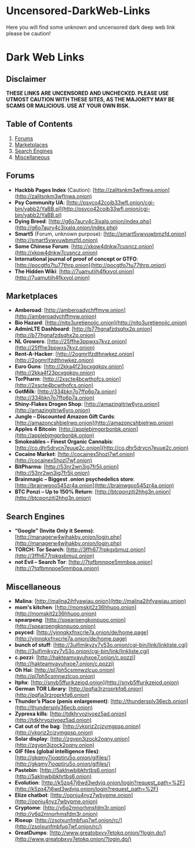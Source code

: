 # Uncensored-DarkWeb-Links
Here you will find some unknown and uncensored dark deep web link please be caution!

# Dark Web Links

## Disclaimer
**THESE LINKS ARE UNCENSORED AND UNCHECKED. PLEASE USE UTMOST CAUTION WITH THESE SITES, AS THE MAJORITY MAY BE SCAMS OR MALICIOUS. USE AT YOUR OWN RISK.**

## Table of Contents
1. [Forums](#forums)
2. [Marketplaces](#marketplaces)
3. [Search Engines](#search-engines)
4. [Miscellaneous](#miscellaneous)

## Forums
- **Hackbb Pages Index** (Caution): [http://zalitsnkm3wflnwa.onion](http://zalitsnkm3wflnwa.onion)
- **Psy Community UA**: [http://psyco42coib33wfl.onion/cgi-bin/yabb2/YaBB.pl](http://psyco42coib33wfl.onion/cgi-bin/yabb2/YaBB.pl)
- **Dying Breed**: [http://g6o7aurv4c3ixalq.onion/index.php](http://g6o7aurv4c3ixalq.onion/index.php)
- **Smart5** (Forum, unknown purpose): [http://smart5ywvuwbmzfd.onion](http://smart5ywvuwbmzfd.onion)
- **Some Chinese Forum**: [http://xkow4dnkw7cusncz.onion](http://xkow4dnkw7cusncz.onion)
- **International journal of proof of concept or GTFO**: [http://pocgtfo7tu77thrp.onion](http://pocgtfo7tu77thrp.onion)
- **The Hidden Wiki**: [http://7uamutiih4fkxyol.onion](http://7uamutiih4fkxyol.onion)

## Marketplaces
- **Amberoad**: [http://amberoadychffmyw.onion](http://amberoadychffmyw.onion)
- **Bio Hazard**: [http://njto3uretienojic.onion](http://njto3uretienojic.onion)
- **AdminLTE Dashboard**: [http://b77hgnafzdsqhx2p.onion](http://b77hgnafzdsqhx2p.onion)
- **NL Growers**: [http://25ffhe3ppwxs7kvz.onion](http://25ffhe3ppwxs7kvz.onion)
- **Rent-A-Hacker**: [http://2ogmrlfzdthnwkez.onion](http://2ogmrlfzdthnwkez.onion)
- **Euro Guns**: [http://2kka4f23pcxgqkpv.onion](http://2kka4f23pcxgqkpv.onion)
- **TorPharm**: [http://2xscte4bcwthofcs.onion](http://2xscte4bcwthofcs.onion)
- **GotMilk**: [http://334bkn7o7ffp6p7a.onion](http://334bkn7o7ffp6p7a.onion)
- **Shiny-Flakes Drogen Shop**: [http://amazingitriw6yro.onion](http://amazingitriw6yro.onion)
- **Jungle – Discounted Amazon Gift Cards**: [http://amazoncshbielrwp.onion](http://amazoncshbielrwp.onion)
- **Apples 4 Bitcoin**: [http://applebjmgprbonbk.onion](http://applebjmgprbonbk.onion)
- **Smokeables – Finest Organic Cannabis**: [http://co.dhr5drvcn7euue2c.onion](http://co.dhr5drvcn7euue2c.onion)
- **Cocaine Market**: [http://cocainex5hozl7wf.onion](http://cocainex5hozl7wf.onion)
- **BitPharma**: [http://53nr2wn3ig7fr5ij.onion](http://53nr2wn3ig7fr5ij.onion)
- **Brainmagic – Biggest .onion psychedelics store**: [http://brainwgoo545zr4a.onion](http://brainwgoo545zr4a.onion)
- **BTC Ponzi – Up to 150% Return**: [http://btcponzitj2hhg3n.onion](http://btcponzitj2hhg3n.onion)

## Search Engines
- **“Google” (Invite Only it Seems)**: [http://managerw4wjhakby.onion/login.php](http://managerw4wjhakby.onion/login.php)
- **TORCH: Tor Search**: [http://3ffh677rpkgxbmuz.onion](http://3ffh677rpkgxbmuz.onion)
- **not Evil – Search Tor**: [http://7tqfbmnpoe5mmboa.onion](http://7tqfbmnpoe5mmboa.onion)

## Miscellaneous
- **Malina**: [http://malina2ihfyawiau.onion](http://malina2ihfyawiau.onion)
- **mom's kitchen**: [http://momskit2z36hhuoo.onion](http://momskit2z36hhuoo.onion)
- **spearpeng**: [http://spearpengkonpuoo.onion](http://spearpengkonpuoo.onion)
- **psyced**: [http://yjnnqkxfnxcrle7a.onion/de/home.page](http://yjnnqkxfnxcrle7a.onion/de/home.page)
- **bunch of stuff**: [http://3uifimikyzy7v53o.onion/cgi-bin/link/linkliste.cgi](http://3uifimikyzy7v53o.onion/cgi-bin/link/linkliste.cgi)
- **c.pozzi**: [http://hakteamvayuhxoe7.onion/c.pozzi](http://hakteamvayuhxoe7.onion/c.pozzi)
- **Oh Hai**: [http://pl7ph5csmnwzlcuo.onion](http://pl7ph5csmnwzlcuo.onion)
- **Itphx**: [http://snvb5ffurikzeiod.onion](http://snvb5ffurikzeiod.onion)
- **German TOR Library**: [http://pqfja3rzroprkfq6.onion](http://pqfja3rzroprkfq6.onion)
- **Thunder’s Place (penis enlargement)**: [http://thundersplv36ecb.onion](http://thundersplv36ecb.onion)
- **Zyprexa kills**: [http://tdkhrvozivoez5ad.onion](http://tdkhrvozivoez5ad.onion)
- **Cat out of the bag**: [http://vkpriz2cjzymgpsp.onion](http://vkpriz2cjzymgpsp.onion)
- **Solar display**: [http://zgypn3izock2oqny.onion](http://zgypn3izock2oqny.onion)
- **GIF files (global intelligence files)**: [http://gkqmy7ioqptiru5o.onion/gifiles/](http://gkqmy7ioqptiru5o.onion/gifiles/)
- **Pastebin**: [http://5aklnwbibkhrtbs6.onion](http://5aklnwbibkhrtbs6.onion)
- **Evolution**: [http://k5zq47j6wd3wdvjq.onion/login?request_path=%2F](http://k5zq47j6wd3wdvjq.onion/login?request_path=%2F)
- **Elize chatbot**: [http://opnju4nyz7wbypme.onion](http://opnju4nyz7wbypme.onion)
- **Cryptome**: [http://y6q2mnorhmsfdm3r.onion](http://y6q2mnorhmsfdm3r.onion)
- **Riseup**: [http://zsolxunfmbfuq7wf.onion/rc/](http://zsolxunfmbfuq7wf.onion/rc/)
- **GreatDumps**: [http://www.greatobxvv7etokq.onion/?login.do/](http://www.greatobxvv7etokq.onion/?login.do/)

<!-- Continue adding more links in their respective categories -->
